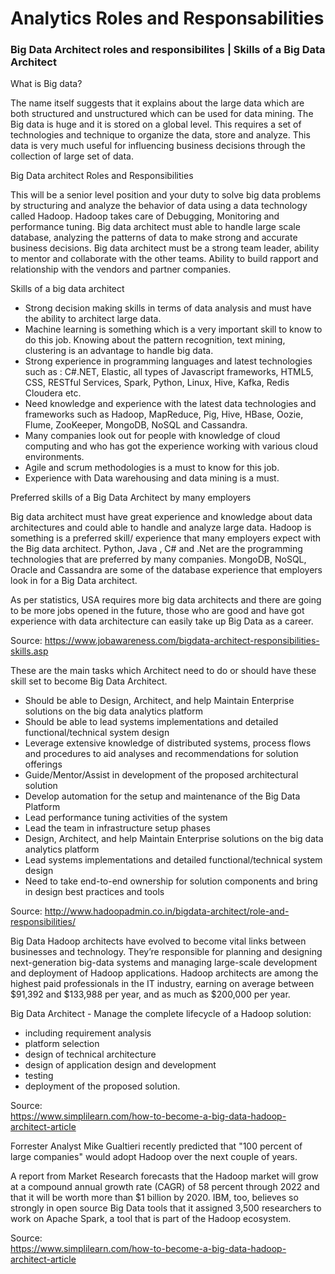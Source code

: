 # Analytics Roles and Responsabilities 

### Big Data Architect roles and responsibilites | Skills of a Big Data Architect

What is Big data?
 
The name itself suggests that it explains about the large data which are both structured and unstructured which can be used for data mining.
The Big data is huge and it is stored on a global level. This requires a set of technologies and technique to organize the data, store and analyze.  This data is very much useful for influencing business decisions through the collection of large set of data.

Big Data architect Roles and Responsibilities
 
This will be a senior level position and your duty to solve big data problems by structuring and analyze the behavior of data using a data technology called Hadoop.  Hadoop takes care of Debugging, Monitoring and performance tuning.  Big data architect must able to handle large scale database, analyzing the patterns of data to make strong and accurate business decisions.  Big data architect must be a strong team leader, ability to mentor and collaborate with the other teams. Ability to build rapport and relationship with the vendors and partner companies.

Skills of a big data architect
 
* Strong decision making skills in terms of data analysis and must have the ability to architect large data.
* Machine learning is something which is a very important skill to know to do this job. Knowing about the pattern recognition, text mining, clustering is an advantage to handle big data.
* Strong experience in programming languages and latest technologies such as :  C#.NET, Elastic, all types of Javascript frameworks, HTML5, CSS, RESTful Services,  Spark, Python, Linux, Hive, Kafka, Redis Cloudera etc.
* Need knowledge and experience with the latest data technologies  and frameworks  such as Hadoop, MapReduce, Pig, Hive, HBase, Oozie, Flume, ZooKeeper, MongoDB, NoSQL and Cassandra.
* Many companies look out for people with knowledge of cloud computing and who has got the experience working with various cloud environments.
* Agile and scrum methodologies is a must to know for this job.
* Experience with Data warehousing and data mining is a must.

Preferred skills of a Big Data Architect by many employers
 
Big data architect must have great experience and knowledge about data architectures and could able to handle and analyze large data.
Hadoop is something is a preferred skill/ experience that many employers expect with the Big data architect.
Python, Java , C# and .Net are the programming technologies that are preferred by many companies.
MongoDB, NoSQL, Oracle and Cassandra are some of the database experience that employers look in for a Big Data architect.
 
As per statistics, USA requires more big data architects and there are going to be more jobs opened in the future, those who are good and have got experience with data architecture can easily take up Big Data as a career.

Source:
https://www.jobawareness.com/bigdata-architect-responsibilities-skills.asp

These are the main tasks which Architect need to do or should have these skill set to become Big Data Architect.

* Should be able to Design, Architect, and help Maintain Enterprise solutions on the big data analytics platform
* Should be able to lead systems implementations and detailed functional/technical system design
* Leverage extensive knowledge of distributed systems, process flows and procedures to aid analyses and recommendations for solution offerings
* Guide/Mentor/Assist in development of the proposed architectural solution
* Develop automation for the setup and maintenance of the Big Data Platform
* Lead performance tuning activities of the system
* Lead the team in infrastructure setup phases
* Design, Architect, and help Maintain Enterprise solutions on the big data analytics platform
* Lead systems implementations and detailed functional/technical system design
* Need to take end-to-end ownership for solution components and bring in design best practices and tools

Source:
http://www.hadoopadmin.co.in/bigdata-architect/role-and-responsibilities/

Big Data Hadoop architects have evolved to become vital links between businesses and technology. They’re responsible for planning and designing next-generation big-data systems and managing large-scale development and deployment of Hadoop applications. Hadoop architects are among the highest paid professionals in the IT industry, earning on average between $91,392 and $133,988 per year, and as much as $200,000 per year. <BR>

Big Data Architect - Manage the complete lifecycle of a Hadoop solution:
* including requirement analysis
* platform selection
* design of technical architecture
* design of application design and development
* testing
* deployment of the proposed solution.

Source: <BR>
https://www.simplilearn.com/how-to-become-a-big-data-hadoop-architect-article <BR>
 
 
Forrester Analyst Mike Gualtieri recently predicted that "100 percent of large companies" would adopt Hadoop over the next couple of years. <BR>
 
A report from Market Research forecasts that the Hadoop market will grow at a compound annual growth rate (CAGR) of 58 percent through 2022 and that it will be worth more than $1 billion by 2020. IBM, too, believes so strongly in open source Big Data tools that it assigned 3,500 researchers to work on Apache Spark, a tool that is part of the Hadoop ecosystem. 

Source: <BR>
https://www.simplilearn.com/how-to-become-a-big-data-hadoop-architect-article <BR>


